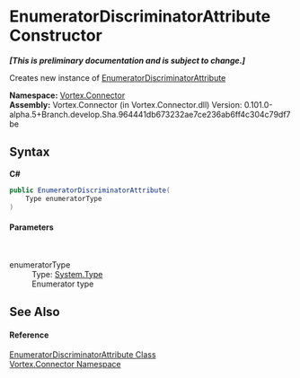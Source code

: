 # EnumeratorDiscriminatorAttribute Constructor 
 _**\[This is preliminary documentation and is subject to change.\]**_

Creates new instance of <a href="T_Vortex_Connector_EnumeratorDiscriminatorAttribute.md">EnumeratorDiscriminatorAttribute</a>

**Namespace:**&nbsp;<a href="N_Vortex_Connector.md">Vortex.Connector</a><br />**Assembly:**&nbsp;Vortex.Connector (in Vortex.Connector.dll) Version: 0.101.0-alpha.5+Branch.develop.Sha.964441db673232ae7ce236ab6ff4c304c79df7be

## Syntax

**C#**<br />
``` C#
public EnumeratorDiscriminatorAttribute(
	Type enumeratorType
)
```


#### Parameters
&nbsp;<dl><dt>enumeratorType</dt><dd>Type: <a href="http://msdn2.microsoft.com/en-us/library/42892f65" target="_blank">System.Type</a><br />Enumerator type</dd></dl>

## See Also


#### Reference
<a href="T_Vortex_Connector_EnumeratorDiscriminatorAttribute.md">EnumeratorDiscriminatorAttribute Class</a><br /><a href="N_Vortex_Connector.md">Vortex.Connector Namespace</a><br />
